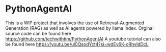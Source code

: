 # PythonAgentAI

This is a WIP project that involves the use of Retrieval-Augmented Generation (RAG) as well as AI agents powered by llama index. Orginal source code can be found here https://github.com/techwithtim/PythonAgentAI A youtube tutorial can also be found here https://youtu.be/ul0QsodYct4?si=wdEy6K-oRhvldDcL